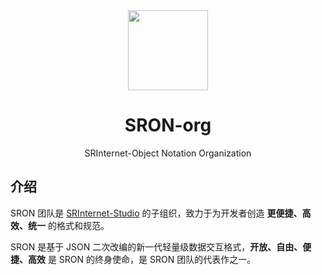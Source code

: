 <div align="center">

<image src="https://github.com/user-attachments/assets/7c8336cd-bb42-43fe-a896-4e9723f94c51" height="128"/>

# SRON-org

SRInternet-Object Notation Organization

</div>

## 介绍

SRON 团队是 [SRInternet-Studio](https://github.com/SRInternet-Studio/) 的子组织，致力于为开发者创造 **更便捷、高效、统一** 的格式和规范。

SRON 是基于 JSON 二次改编的新一代轻量级数据交互格式，**开放、自由、便捷、高效** 是 SRON 的终身使命，是 SRON 团队的代表作之一。
